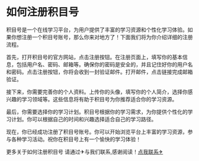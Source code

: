 # 如何注册积目号

积目号是一个在线学习平台，为用户提供了丰富的学习资源和个性化学习体验。如果你想注册一个积目号账号，那么你来对地方了！下面我们将为你介绍详细的注册流程。

首先，打开积目号的官方网站，点击注册按钮。在注册页面上，填写你的基本信息，包括用户名、密码、邮箱等。确保你的密码是安全的，并且记住好你的用户名和密码。点击注册按钮，你将会收到一封验证邮件。打开邮件，点击链接完成邮箱验证。

接下来，你需要完善你的个人资料。上传你的头像，填写你的个人简介，选择你感兴趣的学习领域等。这些信息将有助于积目号为你推荐适合你的学习资源。

最后，你需要选择你的学习计划。积目号根据你的学习需求，为你提供个性化的学习计划。你可以根据自己的时间和兴趣选择适合自己的学习路径。

现在，你已经成功注册了积目号账号。你可以开始浏览平台上丰富的学习资源，参与各种学习活动。祝你在积目号上有一个愉快的学习体验！

更多关于如何注册积目号 请通过✈与我们联系,感谢阅读！[点我联系✈](https://edge.G208.com)